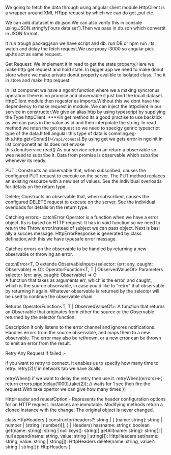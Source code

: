 We going to fetch the data through using angular client module.HttpClient is a wrapper around XML HTtpp request by which we can do get ,put etc.

We can add dtataset in db.json.We can also verify this in console using.JSON.stringfy('ours data set').Then we pass in db.son which convertit in JSON format.

It run trough packag.json we have script and db. run DB or npm run .Its watch and delay the fetch request.We use proxy :3000 so angular pick up.Its act as same request.

 Get Request:
 We implement it in read to get the state property.Here we make http get request and hold state.
 In bigger app we need to make donut store where we make private donut property availble to isolated class. The it in store and make http request.

 In list componet we have a ngonit function where we a making syncronus operation.There is no promise and observable it just bind the locall dataset..
 HttpCilent module  then regester as imports.Without this we dont have the dependency to make request in module.
 We can inject the httpclient in our service in constructor.We give an alias http by using typescript by supplying the Type httpClient.
 ****In get method its a good practise to use backtick as we can pass in the value as id and then interpolate the string.
 In read method we retun the get request so we need to specigy genric typescript type of the data.It tell angular this type of data is comming.eg-
 this.http.get<Donut[]>(`/api/donuts`).By using get we gets error in ngoinit in list componetit as its does not envoke  
 this.donutservice.read().As our service return an  return a observable so wee need to subsribe it.
 Data from promise is observable which subsribe whenever its ready.

 PUT :
 Constructs an observable that, when subscribed, causes the configured PUT request to execute on the server. The PUT method replaces an existing resource with a new set of values. See the individual overloads for details on the return type.

 Delete;
 Constructs an observable that, when subscribed, causes the configured DELETE request to execute on the server. See the individual overloads for details on the return type.

 Catching errors:-
 catchError Operator is a function when we have a error object.
 Its is based on HTTP request. It has in void function so we need to return the Throw error.Instead of subject we can pass object.
 Next is basi ally a succes message.
 HttpErrorResponse is generated by class defination,with this we have typesafe error message.

Catches errors on the observable to be handled by returning a new observable or throwing an error.

catchError<T, O extends ObservableInput<any>>(selector: (err: any, caught: Observable<T>) => O): OperatorFunction<T, T | ObservedValueOf<O>>
Parameters
selector	(err: any, caught: Observable<T>) => O	
A function that takes as arguments err, which is the error, and caught, which is the source observable, in case you'd like to "retry" that observable by returning it again. Whatever observable is returned by the selector will be used to continue the observable chain.

Returns
OperatorFunction<T, T | ObservedValueOf<O>>: A function that returns an Observable that originates from either the source or the Observable returned by the selector function.

Description
It only listens to the error channel and ignores notifications. Handles errors from the source observable, and maps them to a new observable. The error may also be rethrown, or a new error can be thrown to emit an error from the result.

Retry Any Request If failed :-

if you want to retry to connect. It enables us to specify how many time to retry.
retry(2)// in network tab we have 3calls.

retryWhen() if we want to delay the retry then use it.
retryWhen((errors)=>{
    return errors.pipe(delay(1000),take(2)); // waits for 1 sec then fire the request.With take opertor we can give how many times
})

HttpHeader and reuestOption:-
Represents the header configuration options for an HTTP request. Instances are immutable. Modifying methods return a cloned instance with the change. The original object is never changed.

class HttpHeaders {
  constructor(headers?: string | { [name: string]: string | number | (string | number)[]; } | Headers)
  has(name: string): boolean
  get(name: string): string | null
  keys(): string[]
  getAll(name: string): string[] | null
  append(name: string, value: string | string[]): HttpHeaders
  set(name: string, value: string | string[]): HttpHeaders
  delete(name: string, value?: string | string[]): HttpHeaders
}


 




